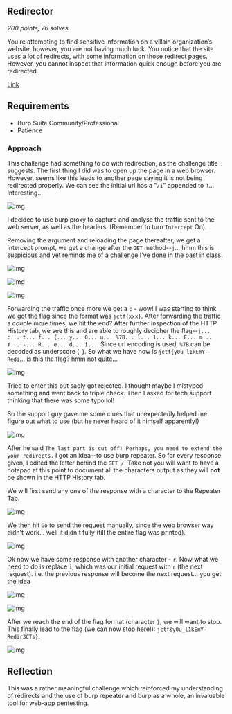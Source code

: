 ## Redirector

_200 points, 76 solves_

You’re attempting to find sensitive information on a villain organization’s website, however, you are not having much luck. You notice that the site uses a lot of redirects, with some information on those redirect pages. However, you cannot inspect that information quick enough before you are redirected.

[Link](http://www.jerseyctf.net)

## Requirements
* Burp Suite Community/Professional
* Patience


### Approach

This challenge had something to do with redirection, as the challenge title suggests. The first thing I did was to open up the page in a web browser. However, seems like this leads to another page saying it is not being redirected properly. We can see the initial url has  a "`/i`" appended to it... Interesting...

![img](https://github.com/RyanNgCT/JerseyCTF-Writeups/blob/main/Web%20-%20Redirector/webpage.png)

I decided to use burp proxy to capture and analyse the traffic sent to the web server, as well as the headers. (Remember to turn `Intercept` On).

Removing the argument and reloading the page thereafter, we get a Intercept prompt, we get a change after the `GET` method--`j`... hmm this is suspicious and yet reminds me of a challenge I've done in the past in class.

![img](https://github.com/RyanNgCT/JerseyCTF-Writeups/blob/main/Web%20-%20Redirector/intercept.png)

![img](https://github.com/RyanNgCT/JerseyCTF-Writeups/blob/main/Web%20-%20Redirector/j.png)

![img](https://github.com/RyanNgCT/JerseyCTF-Writeups/blob/main/Web%20-%20Redirector/c.png)

Forwarding the traffic once more we get a `c` - wow! I was starting to think we got the flag since the format was `jctf{xxx}`. After forwarding the traffic a couple more times, we hit the end? After further inspection of the HTTP History tab, we see this and are able to roughly decipher the flag--`j... c... t... f... {... y... 0... u... %7B... l... 1... k... E... m... Y... -... R... e... d... i...`. Since url encoding is used, `%7B` can be decoded as underscore (`_`). So what we have now is `jctf{y0u_l1kEmY-Redi`... is this the flag? hmm not quite... 

![img](https://github.com/RyanNgCT/JerseyCTF-Writeups/blob/main/Web%20-%20Redirector/partial_flag.png)

Tried to enter this but sadly got rejected. I thought maybe I mistyped something and went back to triple check. Then I asked for tech support thinking that there was some typo lol!

So the support guy gave me some clues that unexpectedly helped me figure out what to use (but he never heard of it himself apparently!)

![img](https://github.com/RyanNgCT/JerseyCTF-Writeups/blob/main/Web%20-%20Redirector/convo.png)

After he said `The last part is cut off! Perhaps, you need to extend the your redirects.` I got an idea--to use burp repeater. So for every response given, I edited the letter behind the `GET /`. Take not you will want to have a notepad at this point to document all the characters output as they will **not** be shown in the HTTP History tab.

We will first send any one of the response with a character to the Repeater Tab.

![img](https://github.com/RyanNgCT/JerseyCTF-Writeups/blob/main/Web%20-%20Redirector/send2repeater.png)

We then hit `Go` to send the request manually, since the web browser way didn't work... well it didn't fully (till the entire flag was printed).

![img](https://github.com/RyanNgCT/JerseyCTF-Writeups/blob/main/Web%20-%20Redirector/repeater-go.png)

Ok now we have some response with another character - `r`. Now what we need to do is replace `i`, which was our initial request with `r` (the next request). i.e. the previous response will become the next request... you get the idea

![img](https://github.com/RyanNgCT/JerseyCTF-Writeups/blob/main/Web%20-%20Redirector/repeater-go2.png)

![img](https://github.com/RyanNgCT/JerseyCTF-Writeups/blob/main/Web%20-%20Redirector/repeater-go3.png)

After we reach the end of the flag format (character `}`, we will want to stop. This finally lead to the flag (we can now stop here!): `jctf{y0u_l1kEmY-Redir3CTs}`.

![img](https://github.com/RyanNgCT/JerseyCTF-Writeups/blob/main/Web%20-%20Redirector/repeater-stop.png)

## Reflection

This was a rather meaningful challenge which reinforced my understanding of redirects and the use of burp repeater and burp as a whole, an invaluable tool for web-app pentesting.
